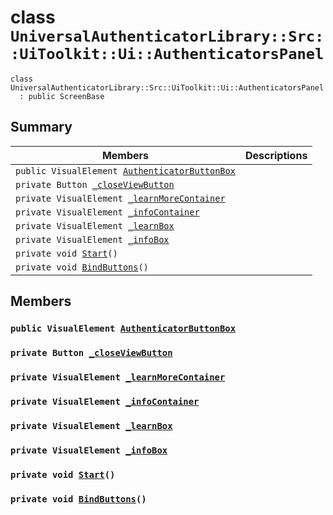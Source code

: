 # class `UniversalAuthenticatorLibrary::Src::UiToolkit::Ui::AuthenticatorsPanel` 

```
class UniversalAuthenticatorLibrary::Src::UiToolkit::Ui::AuthenticatorsPanel
  : public ScreenBase
```

## Summary

 Members                        | Descriptions                                
--------------------------------|---------------------------------------------
`public VisualElement `[`AuthenticatorButtonBox`](#class_universal_authenticator_library_1_1_src_1_1_ui_toolkit_1_1_ui_1_1_authenticators_panel_1a8363e5f560e1445a60d7201a50800509) | 
`private Button `[`_closeViewButton`](#class_universal_authenticator_library_1_1_src_1_1_ui_toolkit_1_1_ui_1_1_authenticators_panel_1aefa810109f4fcd16559164bb31eef046) | 
`private VisualElement `[`_learnMoreContainer`](#class_universal_authenticator_library_1_1_src_1_1_ui_toolkit_1_1_ui_1_1_authenticators_panel_1a54c805e34b1b57664fcda3acf5910716) | 
`private VisualElement `[`_infoContainer`](#class_universal_authenticator_library_1_1_src_1_1_ui_toolkit_1_1_ui_1_1_authenticators_panel_1a7697b702bc4ac4d3a543451454067527) | 
`private VisualElement `[`_learnBox`](#class_universal_authenticator_library_1_1_src_1_1_ui_toolkit_1_1_ui_1_1_authenticators_panel_1a4329741038af44baf9630c3cf865ac30) | 
`private VisualElement `[`_infoBox`](#class_universal_authenticator_library_1_1_src_1_1_ui_toolkit_1_1_ui_1_1_authenticators_panel_1ae9cc69d3da1414dbd7f7da44af4018b8) | 
`private void `[`Start`](#class_universal_authenticator_library_1_1_src_1_1_ui_toolkit_1_1_ui_1_1_authenticators_panel_1a07aaf1227e4d645f15e0a964f54ef291)`()` | 
`private void `[`BindButtons`](#class_universal_authenticator_library_1_1_src_1_1_ui_toolkit_1_1_ui_1_1_authenticators_panel_1ac0a62408f7b64fe84a8a710e7119b60b)`()` | 

## Members

### `public VisualElement `[`AuthenticatorButtonBox`](#class_universal_authenticator_library_1_1_src_1_1_ui_toolkit_1_1_ui_1_1_authenticators_panel_1a8363e5f560e1445a60d7201a50800509) 

### `private Button `[`_closeViewButton`](#class_universal_authenticator_library_1_1_src_1_1_ui_toolkit_1_1_ui_1_1_authenticators_panel_1aefa810109f4fcd16559164bb31eef046) 

### `private VisualElement `[`_learnMoreContainer`](#class_universal_authenticator_library_1_1_src_1_1_ui_toolkit_1_1_ui_1_1_authenticators_panel_1a54c805e34b1b57664fcda3acf5910716) 

### `private VisualElement `[`_infoContainer`](#class_universal_authenticator_library_1_1_src_1_1_ui_toolkit_1_1_ui_1_1_authenticators_panel_1a7697b702bc4ac4d3a543451454067527) 

### `private VisualElement `[`_learnBox`](#class_universal_authenticator_library_1_1_src_1_1_ui_toolkit_1_1_ui_1_1_authenticators_panel_1a4329741038af44baf9630c3cf865ac30) 

### `private VisualElement `[`_infoBox`](#class_universal_authenticator_library_1_1_src_1_1_ui_toolkit_1_1_ui_1_1_authenticators_panel_1ae9cc69d3da1414dbd7f7da44af4018b8) 

### `private void `[`Start`](#class_universal_authenticator_library_1_1_src_1_1_ui_toolkit_1_1_ui_1_1_authenticators_panel_1a07aaf1227e4d645f15e0a964f54ef291)`()` 

### `private void `[`BindButtons`](#class_universal_authenticator_library_1_1_src_1_1_ui_toolkit_1_1_ui_1_1_authenticators_panel_1ac0a62408f7b64fe84a8a710e7119b60b)`()` 

